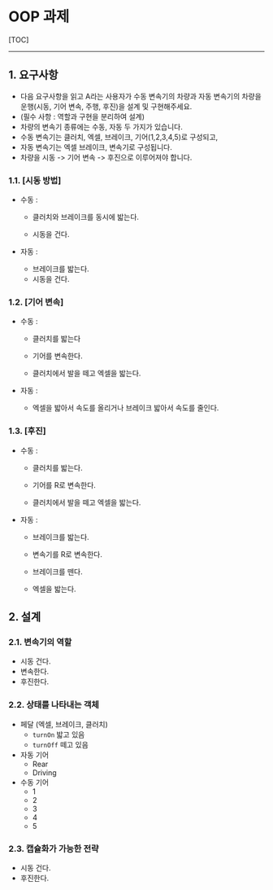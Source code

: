 # OOP 과제

[TOC]

------



## 1. 요구사항

- 다음 요구사항을 읽고 A라는 사용자가 수동 변속기의 차량과 자동 변속기의 차량을 운행(시동, 기어 변속, 주행, 후진)을 설계 및 구현해주세요.
- (필수 사항 : 역할과 구현을 분리하여 설계)
- 차량의 변속기 종류에는 수동, 자동 두 가지가 있습니다.
- 수동 변속기는 클러치, 엑셀, 브레이크, 기어(1,2,3,4,5)로 구성되고,
- 자동 변속기는 엑셀 브레이크, 변속기로 구성됩니다.
- 차량을 시동 -> 기어 변속 -> 후진으로 이루어져야 합니다.



### 1.1. [시동 방법]

- 수동 :

  - 클러치와 브레이크를 동시에 밟는다.


  - 시동을 건다.


- 
  자동 :

  - 브레이크를 밟는다.
  - 시동을 건다.

### 1.2. [기어 변속]

- 수동 :

  - 클러치를 밟는다

  - 기어를 변속한다.

  - 클러치에서 발을 떼고 엑셀을 밟는다.

- 
  자동 :

  - 엑셀을 밟아서 속도를 올리거나 브레이크 밟아서 속도를 줄인다.




### 1.3. [후진]

- 수동 :

  - 클러치를 밟는다.

  - 기어를 R로 변속한다.

  - 클러치에서 발을 떼고 엑셀을 밟는다.

- 
  자동 :

  - 브레이크를 밟는다.

  - 변속기를 R로 변속한다.

  - 브레이크를 뗀다.

  - 엑셀을 밟는다.




## 2. 설계

### 2.1. 변속기의 역할

- 시동 건다.
- 변속한다.
- 후진한다.



### 2.2. 상태를 나타내는 객체

- 페달 (엑셀, 브레이크, 클러치)
  - `turnOn` 밟고 있음
  - `turnOff` 떼고 있음
- 자동 기어
  - Rear
  - Driving
- 수동 기어
  - 1
  - 2
  - 3
  - 4
  - 5



### 2.3. 캡슐화가 가능한 전략

- 시동 건다.
- 후진한다.
